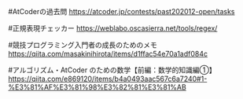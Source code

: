 
#AtCoderの過去問
https://atcoder.jp/contests/past202012-open/tasks

#正規表現チェッカー
https://weblabo.oscasierra.net/tools/regex/

#競技プログラミング入門者の成長のためのメモ
https://qiita.com/masakinihirota/items/d1ffac54e70a1adf084c

#アルゴリズム・AtCoder のための数学【前編：数学的知識編①】
https://qiita.com/e869120/items/b4a0493aac567c6a7240#1-%E3%81%AF%E3%81%98%E3%82%81%E3%81%AB



